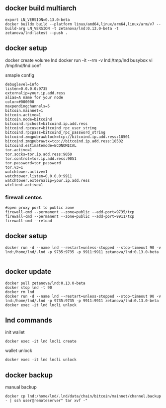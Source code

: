 ## docker build multiarch 
```
export LN_VERSION=0.13.0-beta
docker buildx build --platform linux/amd64,linux/arm64,linux/arm/v7 --build-arg LN_VERSION -t zetanova/lnd:0.13.0-beta -t zetanova/lnd:latest --push .
```

## docker setup

docker create volume lnd
docker run -it --rm -v lnd:/tmp/lnd busybox vi /tmp/lnd/lnd.conf

smaple config
```
debuglevel=info
listen=0.0.0.0:9735
externalip=your.ip.add.ress
alias=A name for your node
color=#000000
maxpendingchannels=5
bitcoin.mainnet=1
bitcoin.active=1
bitcoin.node=bitcoind
bitcoind.rpchost=bitcoind.ip.add.ress
bitcoind.rpcuser=bitcoind_rpc_user_string
bitcoind.rpcpass=bitcoind_rpc_password_string
bitcoind.zmqpubrawblock=tcp://bitcoind.ip.add.ress:18501
bitcoind.zmqpubrawtx=tcp://bitcoind.ip.add.ress:18502
bitcoind.estimatemode=ECONOMICAL
tor.active=1
tor.socks=tor.ip.add.ress:9050
tor.control=tor.ip.add.ress:9051
tor.password=tor_password
tor.v3=1
watchtower.active=1
watchtower.listen=0.0.0.0:9911
watchtower.externalip=your.ip.add.ress
wtclient.active=1
```

### firewall centos
```
#open proxy port to public zone
firewall-cmd --permanent --zone=public --add-port=9735/tcp 
firewall-cmd --permanent --zone=public --add-port=9911/tcp 
firewall-cmd --reload
```

## docker setup
```
docker run -d --name lnd --restart=unless-stopped --stop-timeout 90 -v lnd:/home/lnd/.lnd -p 9735:9735 -p 9911:9911 zetanova/lnd:0.13.0-beta
   
```

## docker update
```
docker pull zetanova/lnd:0.13.0-beta
docker stop lnd -t 90
docker rm lnd
docker run -d --name lnd --restart=unless-stopped --stop-timeout 90 -v lnd:/home/lnd/.lnd -p 9735:9735 -p 9911:9911 zetanova/lnd:0.13.0-beta
docker exec -it lnd lncli unlock
```

## lnd commands

init wallet
```
docker exec -it lnd lncli create
```

wallet unlock
```
docker exec -it lnd lncli unlock
```

## docker backup

manual backup
```
docker cp lnd:/home/lnd/.lnd/data/chain/bitcoin/mainnet/channel.backup - | ssh user@remoteserver" tar xvf -"
```